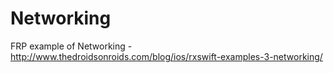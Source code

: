 # Networking
FRP example of Networking - http://www.thedroidsonroids.com/blog/ios/rxswift-examples-3-networking/
